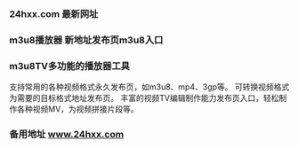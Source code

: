 ### 24hxx.com 最新网址
### m3u8播放器 新地址发布页m3u8入口
### m3u8TV多功能的播放器工具
支持常用的各种视频格式永久发布页，如m3u8、mp4、3gp等。
可转换视频格式为需要的目标格式地址发布页。
丰富的视频TV编辑制作能力发布页入口，轻松制作各种视频MV，为视频拼接片段等。
### 备用地址 www.24hxx.com
